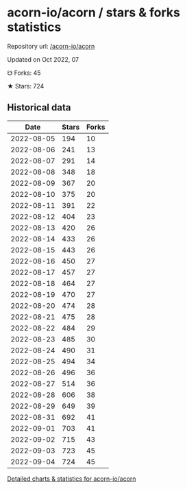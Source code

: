 # acorn-io/acorn / stars & forks statistics

Repository url: [/acorn-io/acorn](https://github.com/acorn-io/acorn)

Updated on Oct 2022, 07

☋ Forks: 45

★ Stars: 724

## Historical data
| Date | Stars | Forks |
|------|-------|-------|
| 2022-08-05 | 194 | 10 | 
| 2022-08-06 | 241 | 13 | 
| 2022-08-07 | 291 | 14 | 
| 2022-08-08 | 348 | 18 | 
| 2022-08-09 | 367 | 20 | 
| 2022-08-10 | 375 | 20 | 
| 2022-08-11 | 391 | 22 | 
| 2022-08-12 | 404 | 23 | 
| 2022-08-13 | 420 | 26 | 
| 2022-08-14 | 433 | 26 | 
| 2022-08-15 | 443 | 26 | 
| 2022-08-16 | 450 | 27 | 
| 2022-08-17 | 457 | 27 | 
| 2022-08-18 | 464 | 27 | 
| 2022-08-19 | 470 | 27 | 
| 2022-08-20 | 474 | 28 | 
| 2022-08-21 | 475 | 28 | 
| 2022-08-22 | 484 | 29 | 
| 2022-08-23 | 485 | 30 | 
| 2022-08-24 | 490 | 31 | 
| 2022-08-25 | 494 | 34 | 
| 2022-08-26 | 496 | 36 | 
| 2022-08-27 | 514 | 36 | 
| 2022-08-28 | 606 | 38 | 
| 2022-08-29 | 649 | 39 | 
| 2022-08-31 | 692 | 41 | 
| 2022-09-01 | 703 | 41 | 
| 2022-09-02 | 715 | 43 | 
| 2022-09-03 | 723 | 45 | 
| 2022-09-04 | 724 | 45 | 


[Detailed charts & statistics for acorn-io/acorn](https://reviewgithub.com/rep/acorn-io/acorn)
